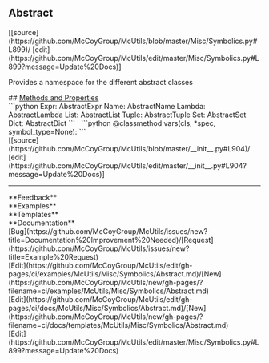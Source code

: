 ## <a id="McUtils.Misc.Symbolics.Abstract">Abstract</a> 

<div class="docs-source-link" markdown="1">
[[source](https://github.com/McCoyGroup/McUtils/blob/master/Misc/Symbolics.py#L899)/
[edit](https://github.com/McCoyGroup/McUtils/edit/master/Misc/Symbolics.py#L899?message=Update%20Docs)]
</div>

Provides a namespace for the different abstract classes







<div class="collapsible-section">
 <div class="collapsible-section collapsible-section-header" markdown="1">
## <a class="collapse-link" data-toggle="collapse" href="#methods" markdown="1"> Methods and Properties</a> <a class="float-right" data-toggle="collapse" href="#methods"><i class="fa fa-chevron-down"></i></a>
 </div>
 <div class="collapsible-section collapsible-section-body collapse show" id="methods" markdown="1">
 ```python
Expr: AbstractExpr
Name: AbstractName
Lambda: AbstractLambda
List: AbstractList
Tuple: AbstractTuple
Set: AbstractSet
Dict: AbstractDict
```
<a id="McUtils.Misc.Symbolics.Abstract.vars" class="docs-object-method">&nbsp;</a> 
```python
@classmethod
vars(cls, *spec, symbol_type=None): 
```
<div class="docs-source-link" markdown="1">
[[source](https://github.com/McCoyGroup/McUtils/blob/master/__init__.py#L904)/
[edit](https://github.com/McCoyGroup/McUtils/edit/master/__init__.py#L904?message=Update%20Docs)]
</div>
 </div>
</div>












---


<div markdown="1" class="text-secondary">
<div class="container">
  <div class="row">
   <div class="col" markdown="1">
**Feedback**   
</div>
   <div class="col" markdown="1">
**Examples**   
</div>
   <div class="col" markdown="1">
**Templates**   
</div>
   <div class="col" markdown="1">
**Documentation**   
</div>
   <div class="col" markdown="1">
   
</div>
   <div class="col" markdown="1">
   
</div>
   <div class="col" markdown="1">
   
</div>
</div>
  <div class="row">
   <div class="col" markdown="1">
[Bug](https://github.com/McCoyGroup/McUtils/issues/new?title=Documentation%20Improvement%20Needed)/[Request](https://github.com/McCoyGroup/McUtils/issues/new?title=Example%20Request)   
</div>
   <div class="col" markdown="1">
[Edit](https://github.com/McCoyGroup/McUtils/edit/gh-pages/ci/examples/McUtils/Misc/Symbolics/Abstract.md)/[New](https://github.com/McCoyGroup/McUtils/new/gh-pages/?filename=ci/examples/McUtils/Misc/Symbolics/Abstract.md)   
</div>
   <div class="col" markdown="1">
[Edit](https://github.com/McCoyGroup/McUtils/edit/gh-pages/ci/docs/McUtils/Misc/Symbolics/Abstract.md)/[New](https://github.com/McCoyGroup/McUtils/new/gh-pages/?filename=ci/docs/templates/McUtils/Misc/Symbolics/Abstract.md)   
</div>
   <div class="col" markdown="1">
[Edit](https://github.com/McCoyGroup/McUtils/edit/master/Misc/Symbolics.py#L899?message=Update%20Docs)   
</div>
   <div class="col" markdown="1">
   
</div>
   <div class="col" markdown="1">
   
</div>
   <div class="col" markdown="1">
   
</div>
</div>
</div>
</div>